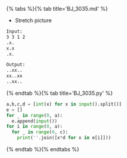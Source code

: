 {% tabs %}{% tab title='BJ_3035.md' %}

* Stretch picture

```txt
Input:
3 3 1 2
.x.
x.x
.x.

Output:
..xx..
xx..xx
..xx..
```

{% endtab %}{% tab title='BJ_3035.py' %}

```py
a,b,c,d = [int(x) for x in input().split()]
e = []
for _ in range(0, a):
  e.append(input())
for i in range(0, a):
  for _ in range(0, c):
    print(''.join([x*d for x in e[i]]))
```

{% endtab %}{% endtabs %}
